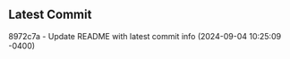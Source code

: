 
## Latest Commit
8972c7a - Update README with latest commit info (2024-09-04 10:25:09 -0400) <Yunxi-Zhou>
